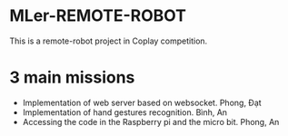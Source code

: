# MLer-REMOTE-ROBOT
This is a remote-robot project in Coplay competition.
# 3 main missions
 - Implementation of web server based on websocket. Phong, Đạt
 - Implementation of hand gestures recognition. Bình, An
 - Accessing the code in the Raspberry pi and the micro bit. Phong, An